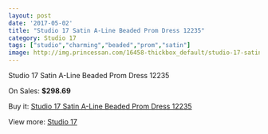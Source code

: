 ```yaml
---
layout: post
date: '2017-05-02'
title: "Studio 17 Satin A-Line Beaded Prom Dress 12235"
category: Studio 17
tags: ["studio","charming","beaded","prom","satin"]
image: http://img.princessan.com/16458-thickbox_default/studio-17-satin-a-line-beaded-prom-dress-12235.jpg
---
```

Studio 17 Satin A-Line Beaded Prom Dress 12235

On Sales: **$298.69**
<a href="https://www.princessan.com/en/studio-17/7763-studio-17-satin-a-line-beaded-prom-dress-12235.html"><amp-img layout="responsive" width="600" height="600" src="//img.princessan.com/16458-thickbox_default/studio-17-satin-a-line-beaded-prom-dress-12235.jpg" alt="Studio 17 Satin A-Line Beaded Prom Dress 12235 0" /></a>

Buy it: [Studio 17 Satin A-Line Beaded Prom Dress 12235](https://www.princessan.com/en/studio-17/7763-studio-17-satin-a-line-beaded-prom-dress-12235.html "Studio 17 Satin A-Line Beaded Prom Dress 12235")

View more: [Studio 17](https://www.princessan.com/en/62-studio-17 "Studio 17")